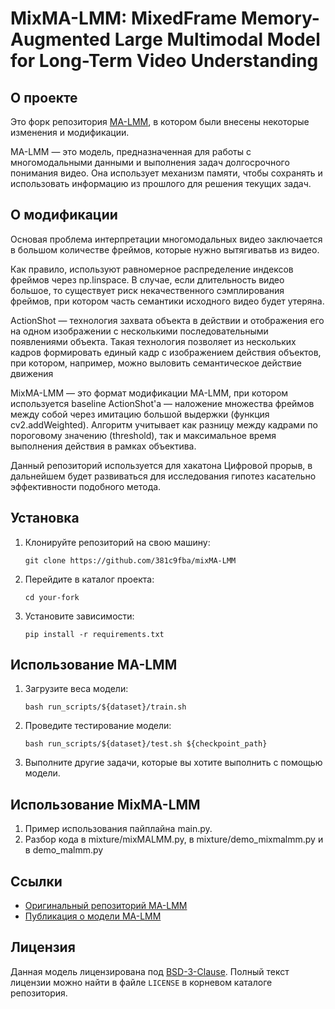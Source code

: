 # MixMA-LMM: MixedFrame Memory-Augmented Large Multimodal Model for Long-Term Video Understanding

## О проекте

Это форк репозитория [MA-LMM](https://github.com/boheumd/MA-LMM), в котором были внесены некоторые изменения и модификации.

MA-LMM — это модель, предназначенная для работы с многомодальными данными и выполнения задач долгосрочного понимания видео. Она использует механизм памяти, чтобы сохранять и использовать
информацию из прошлого для решения текущих задач.

## О модификации

Основая проблема интерпретации многомодальных видео заключается в большом количестве фреймов, которые нужно вытягиватьв из видео.

Как правило, используют равномерное распределение индексов фреймов через np.linspace.
В случае, если длительность видео большое, то существует риск некачественного сэмплирования фреймов, при котором часть семантики исходного видео будет утеряна.

ActionShot — технология захвата объекта в действии и отображения его на одном изображении с несколькими последовательными появлениями объекта. Такая технология позволяет из нескольких кадров формировать единый кадр с изображением действия объектов, при котором, например, можно выловить семантическое действие движения

MixMA-LMM — это формат модификации MA-LMM, при котором используется baseline ActionShot'a — наложение множества фреймов между собой через имитацию большой выдержки (функция cv2.addWeighted). Алгоритм учитывает как разницу между кадрами по пороговому значению (threshold), так и максимальное время выполнения действия в рамках объектива.

Данный репозиторий используется для хакатона Цифровой прорыв, в дальнейшем будет развиваться для исследования гипотез касательно эффективности подобного метода.

## Установка

1. Клонируйте репозиторий на свою машину:
   ```
   git clone https://github.com/381c9fba/mixMA-LMM
   ```

2. Перейдите в каталог проекта:
   ```
   cd your-fork
   ```

3. Установите зависимости:
   ```
   pip install -r requirements.txt
   ```

## Использование MA-LMM

1. Загрузите веса модели:
   ```
   bash run_scripts/${dataset}/train.sh
   ```

2. Проведите тестирование модели:
   ```
   bash run_scripts/${dataset}/test.sh ${checkpoint_path}
   ```

3. Выполните другие задачи, которые вы хотите выполнить с помощью модели.

## Использование MixMA-LMM

1. Пример использования пайплайна main.py.
2. Разбор кода в mixture/mixMALMM.py, в mixture/demo_mixmalmm.py и в demo_malmm.py

## Ссылки

- [Оригинальный репозиторий MA-LMM](https://github.com/boheumd/MA-LMM)
- [Публикация о модели MA-LMM](https://arxiv.org/abs/2404.05726)

## Лицензия

Данная модель лицензирована под [BSD-3-Clause](https://opensource.org/licenses/BSD-3-Clause). Полный текст лицензии можно найти в файле `LICENSE` в корневом каталоге репозитория.
